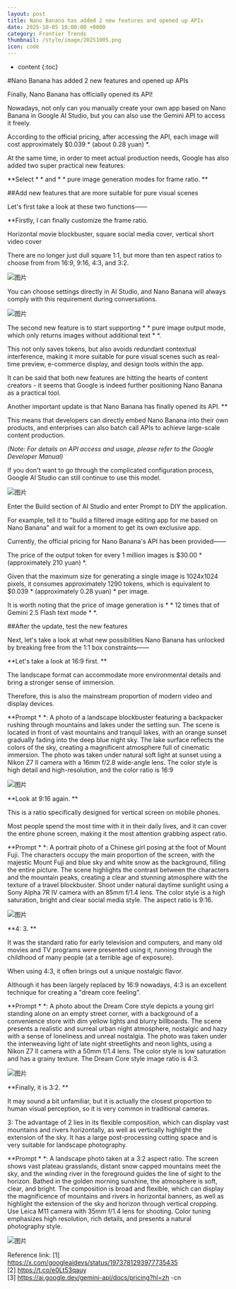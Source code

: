 ```yaml
---
layout: post
title: Nano Banana has added 2 new features and opened up APIs
date: 2025-10-05 10:00:00 +0800
category: Frontier Trends
thumbnail: /style/image/20251005.png
icon: code
---
```

* content
{:toc}

#Nano Banana has added 2 new features and opened up APIs

Finally, Nano Banana has officially opened its API!

Nowadays, not only can you manually create your own app based on Nano Banana in Google AI Studio, but you can also use the Gemini API to access it freely.

According to the official pricing, after accessing the API, each image will cost approximately $0.039 * (about 0.28 yuan) *.

At the same time, in order to meet actual production needs, Google has also added two super practical new features:

**Select * * and * * pure image generation modes for frame ratio. **

##Add new features that are more suitable for pure visual scenes

Let's first take a look at these two functions——

**Firstly, I can finally customize the frame ratio.

Horizontal movie blockbuster, square social media cover, vertical short video cover

There are no longer just dull square 1:1, but more than ten aspect ratios to choose from from 16:9, 9:16, 4:3, and 3:2.

![图片](/style/image/2025-10-05/1.png)

You can choose settings directly in AI Studio, and Nano Banana will always comply with this requirement during conversations.

![图片](/style/image/2025-10-05/2.png)

The second new feature is to start supporting * * pure image output mode, which only returns images without additional text * *.

This not only saves tokens, but also avoids redundant contextual interference, making it more suitable for pure visual scenes such as real-time preview, e-commerce display, and design tools within the app.

It can be said that both new features are hitting the hearts of content creators - it seems that Google is indeed further positioning Nano Banana as a practical tool.

Another important update is that Nano Banana has finally opened its API. **

This means that developers can directly embed Nano Banana into their own products, and enterprises can also batch call APIs to achieve large-scale content production.

*(Note: For details on API access and usage, please refer to the Google Developer Manual)*

If you don't want to go through the complicated configuration process, Google AI Studio can still continue to use this model.

![图片](/style/image/2025-10-05/3.png)

Enter the Build section of AI Studio and enter Prompt to DIY the application.

For example, tell it to "build a filtered image editing app for me based on Nano Banana" and wait for a moment to get its own exclusive app.

Currently, the official pricing for Nano Banana's API has been provided——

The price of the output token for every 1 million images is $30.00 * (approximately 210 yuan) *.

Given that the maximum size for generating a single image is 1024x1024 pixels, it consumes approximately 1290 tokens, which is equivalent to $0.039 * (approximately 0.28 yuan) * per image.

It is worth noting that the price of image generation is * * 12 times that of Gemini 2.5 Flash text mode * *.

##After the update, test the new features

Next, let's take a look at what new possibilities Nano Banana has unlocked by breaking free from the 1:1 box constraints——

**Let's take a look at 16:9 first. **

The landscape format can accommodate more environmental details and bring a stronger sense of immersion.

Therefore, this is also the mainstream proportion of modern video and display devices.

**Prompt * *: A photo of a landscape blockbuster featuring a backpacker rushing through mountains and lakes under the setting sun. The scene is located in front of vast mountains and tranquil lakes, with an orange sunset gradually fading into the deep blue night sky. The lake surface reflects the colors of the sky, creating a magnificent atmosphere full of cinematic immersion. The photo was taken under natural soft light at sunset using a Nikon Z7 II camera with a 16mm f/2.8 wide-angle lens. The color style is high detail and high-resolution, and the color ratio is 16:9

![图片](/style/image/2025-10-05/4.png)

**Look at 9:16 again. **

This is a ratio specifically designed for vertical screen on mobile phones.

Most people spend the most time with it in their daily lives, and it can cover the entire phone screen, making it the most attention grabbing aspect ratio.

**Prompt * *: A portrait photo of a Chinese girl posing at the foot of Mount Fuji. The characters occupy the main proportion of the screen, with the majestic Mount Fuji and blue sky and white snow as the background, filling the entire picture. The scene highlights the contrast between the characters and the mountain peaks, creating a clear and stunning atmosphere with the texture of a travel blockbuster. Shoot under natural daytime sunlight using a Sony Alpha 7R IV camera with an 85mm f/1.4 lens. The color style is a high saturation, bright and clear social media style. The aspect ratio is 9:16.

![图片](/style/image/2025-10-05/5.png)

**4: 3. **

It was the standard ratio for early television and computers, and many old movies and TV programs were presented using it, running through the childhood of many people (at a terrible age of exposure).

When using 4:3, it often brings out a unique nostalgic flavor.

Although it has been largely replaced by 16:9 nowadays, 4:3 is an excellent technique for creating a "dream core feeling".

**Prompt * *: A photo about the Dream Core style depicts a young girl standing alone on an empty street corner, with a background of a convenience store with dim yellow lights and blurry billboards. The scene presents a realistic and surreal urban night atmosphere, nostalgic and hazy with a sense of loneliness and unreal nostalgia. The photo was taken under the interweaving light of late night streetlights and neon lights, using a Nikon Z7 II camera with a 50mm f/1.4 lens. The color style is low saturation and has a grainy texture. The Dream Core style image ratio is 4:3.

![图片](/style/image/2025-10-05/6.png)

**Finally, it is 3:2. **

It may sound a bit unfamiliar, but it is actually the closest proportion to human visual perception, so it is very common in traditional cameras.

3: The advantage of 2 lies in its flexible composition, which can display vast mountains and rivers horizontally, as well as vertically highlight the extension of the sky. It has a large post-processing cutting space and is very suitable for landscape photography.

**Prompt * *: A landscape photo taken at a 3:2 aspect ratio. The screen shows vast plateau grasslands, distant snow capped mountains meet the sky, and the winding river in the foreground guides the line of sight to the horizon. Bathed in the golden morning sunshine, the atmosphere is soft, clear, and bright. The composition is broad and flexible, which can display the magnificence of mountains and rivers in horizontal banners, as well as highlight the extension of the sky and horizon through vertical cropping. Use Leica M11 camera with 35mm f/1.4 lens for shooting. Color tuning emphasizes high resolution, rich details, and presents a natural photography style.

![图片](/style/image/2025-10-05/7.png)


Reference link:
\[1\] https://x.com/googleaidevs/status/1973781293977735435   
\[2\] https://t.co/e0Lt53qauy   
\[3\] https://ai.google.dev/gemini-api/docs/pricing?hl=zh -cn